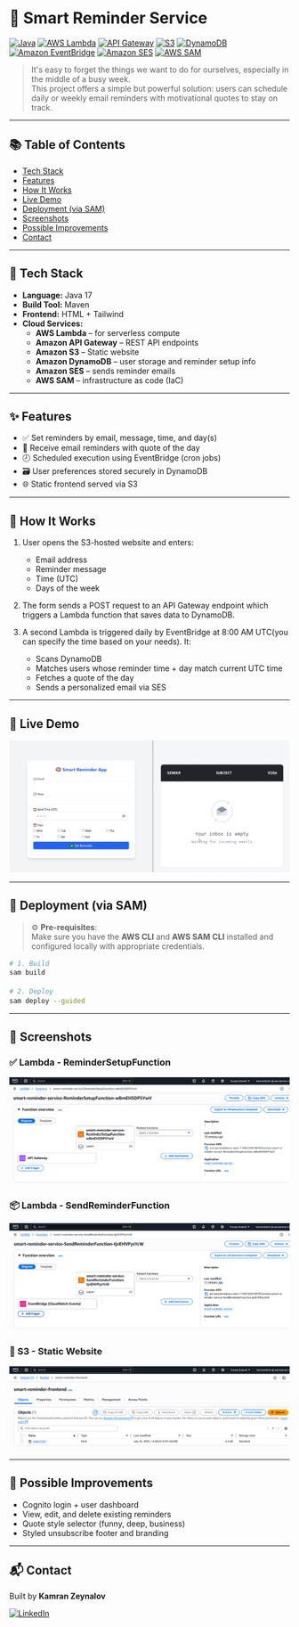 # 🧠 Smart Reminder Service

[![Java](https://img.shields.io/badge/Java-17-blue.svg)](https://www.oracle.com/java/)
[![AWS Lambda](https://img.shields.io/badge/AWS%20Lambda-Serverless-yellow?logo=aws-lambda)](https://aws.amazon.com/lambda/)
[![API Gateway](https://img.shields.io/badge/API%20Gateway-REST-orange?logo=amazon-aws)](https://aws.amazon.com/api-gateway/)
[![S3](https://img.shields.io/badge/S3-Storage-569A31?logo=amazon-aws&logoColor=white)](https://aws.amazon.com/s3/)
[![DynamoDB](https://img.shields.io/badge/DynamoDB-NoSQL-blue?logo=amazon-dynamodb)](https://aws.amazon.com/dynamodb/)
[![Amazon EventBridge](https://img.shields.io/badge/EventBridge-Scheduler-brown?logo=amazon-aws)](https://aws.amazon.com/eventbridge/)
[![Amazon SES](https://img.shields.io/badge/Amazon%20SES-Email-lightgrey?logo=amazon-aws)](https://aws.amazon.com/ses/)
[![AWS SAM](https://img.shields.io/badge/SAM-IaC-FF9900?logo=aws)](https://aws.amazon.com/serverless/sam/)

> It's easy to forget the things we want to do for ourselves, especially in the middle of a busy week.  
> This project offers a simple but powerful solution: users can schedule daily or weekly email reminders with motivational quotes to stay on track.

---

## 📚 Table of Contents

- [Tech Stack](#-tech-stack)
- [Features](#-features)
- [How It Works](#-how-it-works)
- [Live Demo](#-live-demo)
- [Deployment (via SAM)](#-deployment-via-sam)
- [Screenshots](#-screenshots)
- [Possible Improvements](#-possible-improvements)
- [Contact](#-contact)

---

## 📌 Tech Stack

- **Language:** Java 17
- **Build Tool:** Maven
- **Frontend:** HTML + Tailwind
- **Cloud Services:**
    - **AWS Lambda** – for serverless compute
    - **Amazon API Gateway** – REST API endpoints
    - **Amazon S3** – Static website
    - **Amazon DynamoDB** – user storage and reminder setup info
    - **Amazon SES** – sends reminder emails
    - **AWS SAM** – infrastructure as code (IaC)

---

## ✨ Features

- ✅ Set reminders by email, message, time, and day(s)
- 📧 Receive email reminders with quote of the day
- 🕗 Scheduled execution using EventBridge (cron jobs)
- 🗃️ User preferences stored securely in DynamoDB
- 🌐 Static frontend served via S3

---

## 📖 How It Works

1. User opens the S3-hosted website and enters:
    - Email address
    - Reminder message
    - Time (UTC)
    - Days of the week

2. The form sends a POST request to an API Gateway endpoint which triggers a Lambda function that saves data to DynamoDB.

3. A second Lambda is triggered daily by EventBridge at 8:00 AM UTC(you can specify the time based on your needs). It:
    - Scans DynamoDB
    - Matches users whose reminder time + day match current UTC time
    - Fetches a quote of the day
    - Sends a personalized email via SES

---

## 🧪 Live Demo

![Live Demo](assets/live-demo.gif)

---

## 🚀 Deployment (via SAM)

> ⚙️ **Pre-requisites**:  
> Make sure you have the **AWS CLI** and **AWS SAM CLI** installed and configured locally with appropriate credentials.

```bash
# 1. Build
sam build

# 2. Deploy
sam deploy --guided

```

---
## 📖 Screenshots

### ✅ Lambda - ReminderSetupFunction
![Lambda SignupFunction](assets/remindersetupfunction.PNG)

### 📦 Lambda - SendReminderFunction
![Lambda - VerifyFunction](assets/sendreminderfunction.PNG)

### 🔔 S3 - Static Website
![S3 - Static Website](assets/aws-s3.PNG)

---

## 🧭 Possible Improvements

- Cognito login + user dashboard
- View, edit, and delete existing reminders
- Quote style selector (funny, deep, business)
- Styled unsubscribe footer and branding

---

## 📬 Contact

Built by **Kamran Zeynalov**

[![LinkedIn](https://img.shields.io/badge/LinkedIn-blue?logo=linkedin&style=flat-square)](https://www.linkedin.com/in/zeynalov-kamran/)